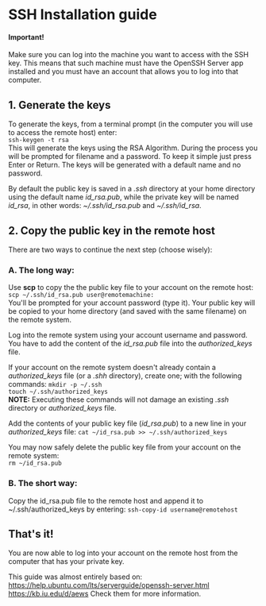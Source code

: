 # SSH Installation guide
#### Important!
Make sure you can log into the machine you want to access with the SSH key. This means that such machine must have the OpenSSH Server app installed and you must have an account that allows you to log into that computer.

## 1. Generate the keys
To generate the keys, from a terminal prompt (in the computer you will use to access the remote host) enter:   
`ssh-keygen -t rsa`  
This will generate the keys using the RSA Algorithm. During the process you will be prompted for filename and a password. 
To keep it simple just press Enter or Return. The keys will be generated with a default name and no password.  

By default the public key is saved in a *.ssh* directory at your home directory using the default name *id_rsa.pub*, while the private key will be named *id_rsa*, in other words: *~/.ssh/id_rsa.pub* and *~/.ssh/id_rsa*. 

## 2. Copy the public key in the remote host
There are two ways to continue the next step (choose wisely):  

### A. The long way:
Use **scp** to copy the the public key file to your account on the remote host:
`scp ~/.ssh/id_rsa.pub user@remotemachine:`  
You'll be prompted for your account password (type it). Your public key will be copied to your home directory (and saved with the same filename) on the remote system.  

Log into the remote system using your account username and password.  
You have to add the content of the *id_rsa.pub* file into the *authorized_keys* file.  

If your account on the remote system doesn't already contain a *authorized_keys* file (or a *.shh* directory), create one; with the following commands: 
`mkdir -p ~/.ssh`  
`touch ~/.ssh/authorized_keys`  
**NOTE:** Executing these commands will not damage an existing *.ssh* directory or *authorized_keys* file.  

Add the contents of your public key file (*id_rsa.pub*) to a new line in your *authorized_keys* file:
`cat ~/id_rsa.pub >> ~/.ssh/authorized_keys`  

You may now safely delete the public key file from your account on the remote system:  
`rm ~/id_rsa.pub`

### B. The short way:
Copy the id_rsa.pub file to the remote host and append it to ~/.ssh/authorized_keys by entering: 
`ssh-copy-id username@remotehost`  

## That's it!
You are now able to log into your account on the remote host from the computer that has your private key.

This guide was almost entirely based on:  
https://help.ubuntu.com/lts/serverguide/openssh-server.html
https://kb.iu.edu/d/aews
Check them for more information.
